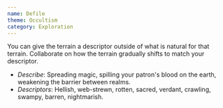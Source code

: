 ```yaml
---
name: Defile
theme: Occultism
category: Exploration
---
```


You can give the terrain a descriptor outside of what is natural for that terrain. Collaborate on how the terrain gradually shifts to match your descriptor. 

* *Describe*: Spreading magic, spilling your patron's blood on the earth, weakening the barrier between realms.
* *Descriptors*: Hellish, web-strewn, rotten, sacred, verdant, crawling, swampy, barren, nightmarish.